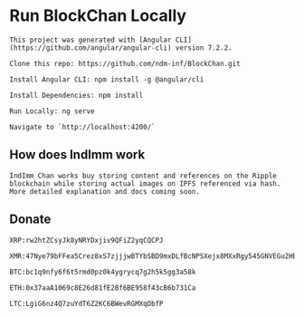 # Run BlockChan Locally

    This project was generated with [Angular CLI](https://github.com/angular/angular-cli) version 7.2.2.

    Clone this repo: https://github.com/ndm-inf/BlockChan.git

    Install Angular CLI: npm install -g @angular/cli

    Install Dependencies: npm install

    Run Locally: ng serve

    Navigate to `http://localhost:4200/`

## How does IndImm work
    IndImm Chan works buy storing content and references on the Ripple blockchain while storing actual images on IPFS referenced via hash. More detailed explanation and docs coming soon.

## Donate

    XRP:rw2htZCsyJk8yNRYDxjiv9QFiZ2yqCQCPJ

    XMR:47Nye79bFFea5Crez8xS7zjjjwBTYbSBD9mxDLfBcNPSXejx8MXxRgy545GNVEGu2HbSTyfJhHfcod9VcXXiZcYw7x3x6se

    BTC:bc1q9nfy6f6t5rmd0pz0k4ygrycq7g2h5k5gg3a58k

    ETH:0x37aaA1069c8E26d81fE2Bf6BE958f43cB6b731Ca

    LTC:LgiG6nz4Q7zuYdT6Z2KC6BWevRGMXqDbfP
